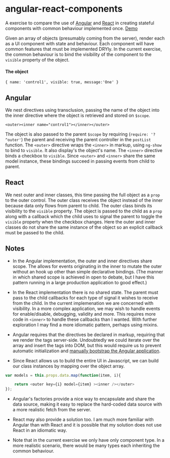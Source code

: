 angular-react-components
========================

A exercise to compare the use of [Angular](https://angularjs.org/) and [React](http://facebook.github.io/react/index.html) in creating stateful components with common behaviour implemented once. [Demo](http://plunkr.com)

Given an array of objects (presumably coming from the server), render each as a UI component with state and behaviour. Each component will have common features that must be implemented DRYly. In the current exercise, the common behaviour is to bind the visibility of the component to the `visible` property of the object. 

#### The object 
``` { name: 'control1', visible: true, message:'One' } ```

## Angular
We nest directives using transclusion, passing the name of the object into the inner directive where the object is retrieved and stored on `$scope`. 

``` <outer><inner name="control1"></inner></outer> ```

The object is also passed to the parent `$scope` by requiring (`require: '?^outer'`) the parent and receiving the parent controller in the `postList` function. The `<outer>` directive wraps the `<inner>` in markup, using `ng-show` to bind to `visible`. It also display's the object's name. The `<inner>` directive binds a checkbox to `visible`. Since `<outer>` and `<inner>` share the same model instance, these bindings succeed in passing events from child to parent.


## React
We nest outer and inner classes, this time passing the full object as a `prop` to the outer control. The outer class receives the object instead of the inner because data only flows from parent to child. The outer class binds its visibility to the `visible` property. The object is passed to the child as a `prop` along with a callback which the child uses to signal the parent to toggle the `visible` property when the checkbox changes. Here the outer and inner classes do not share the same instance of the object so an explicit callback must be passed to the child.

## Notes

* In the Angular implementation, the outer and inner directives share scope. The allows for events originating in the inner to mutate the outer without an hook up other than simple declarative bindings. (The manner in which shared scope is achieved in open to debate, but I have this pattern running in a large production application to good effect.)

* In the React implementation there is no shared state. The parent must pass to the child callbacks for each type of signal it wishes to receive from the child. In the current implemenation we are concerned with visibility. In a more complex application, we may wish to handle events for enable/disable, debugging, validity and more. This requires more code in `<inner>` to handle these callbacks than I wanted. With further exploration I may find a more idiomatic pattern, perhaps using mixins.

* Angular requires that the directives be declared in markup, requiring that we render the tags server-side. Undoubtedly we could iterate over the array and insert the tags into DOM, but this would require us to prevent automatic initialization and [manually bootstrap the Angular application](https://docs.angularjs.org/guide/bootstrap).

* Since React allows us to build the entire UI in Javascript, we can build our class instances by mapping over the object array.

```javascript
var models = this.props.data.map(function(item, i){

    return <outer key={i} model={item} ><inner /></outer>
}); 
```

* Angular's factories provide a nice way to encapsulate and share the data source, making it easy to replace the hard-coded data source with a more realistic fetch from the server.

* React may also provide a solution too. I am much more familiar with Angular than with React and it is possible that my solution does not use React in an idiomatic way.

* Note that in the current exercise we only have only component type. In a more realistic scenario, there would be many types each inheriting the common behaviour.
